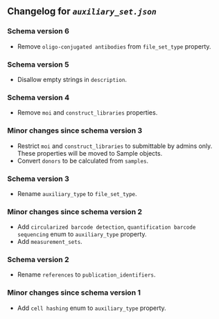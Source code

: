 ## Changelog for *`auxiliary_set.json`*

### Schema version 6

* Remove `oligo-conjugated antibodies` from `file_set_type` property.

### Schema version 5

* Disallow empty strings in `description`.

### Schema version 4

* Remove `moi` and `construct_libraries` properties.

### Minor changes since schema version 3

* Restrict `moi` and `construct_libraries` to submittable by admins only. These properties will be moved to Sample objects.
* Convert `donors` to be calculated from `samples`.

### Schema version 3

* Rename `auxiliary_type` to `file_set_type`.

### Minor changes since schema version 2

* Add `circularized barcode detection`, `quantification barcode sequencing` enum to `auxiliary_type` property.
* Add `measurement_sets`.

### Schema version 2

* Rename `references` to `publication_identifiers`.

### Minor changes since schema version 1

* Add `cell hashing` enum to `auxiliary_type` property.
